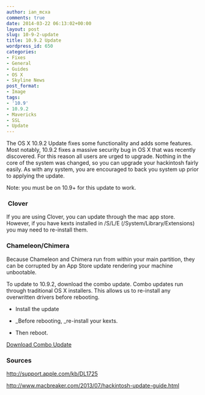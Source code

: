 ```yaml
---
author: ian_mcxa
comments: true
date: 2014-03-22 06:13:02+00:00
layout: post
slug: 10-9-2-update
title: 10.9.2 Update
wordpress_id: 650
categories:
- Fixes
- General
- Guides
- OS X
- Skyline News
post_format:
- Image
tags:
- '10.9'
- 10.9.2
- Mavericks
- SSL
- Update
---
```


The OS X 10.9.2 Update fixes some functionality and adds some features. Most notably, 10.9.2 fixes a massive security bug in OS X that was recently discovered. For this reason all users are urged to upgrade. Nothing in the core of the system was changed, so you can upgrade your hackintosh fairly easily. As with any system, you are encouraged to back you system up prior to applying the update.

Note: you must be on 10.9+ for this update to work.


###  Clover


If you are using Clover, you can update through the mac app store. However, if you have kexts installed in /S/L/E (/System/Library/Extensions) you may need to re-install them.


### Chameleon/Chimera


Because Chameleon and Chimera run from within your main partition, they can be corrupted by an App Store update rendering your machine unbootable.

To update to 10.9.2, download the combo update. Combo updates run through traditional OS X installers. This allows us to re-install any overwritten drivers before rebooting.



	
  * Install the update

	
  * _Before rebooting, _re-install your kexts.

	
  * Then reboot.


[Download Combo Update](http://support.apple.com/downloads/DL1726/en_US/OSXUpdCombo10.9.2.dmg)


### Sources


http://support.apple.com/kb/DL1725

http://www.macbreaker.com/2013/07/hackintosh-update-guide.html
